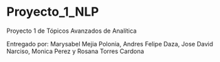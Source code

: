 # Proyecto_1_NLP
Proyecto 1 de Tópicos Avanzados de Analítica

Entregado por: Marysabel Mejia Polonia, Andres Felipe Daza, Jose David Narciso,
Monica Perez y Rosana Torres Cardona
